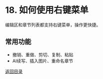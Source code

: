 # 18. 如何使用右键菜单

编辑区和章节列表都支持右键菜单，操作更快捷。

## 常用功能
- 撤销、重做、剪切、复制、粘贴
- AI续写、插入图片、重命名章节

[返回目录](00-目录.md)
